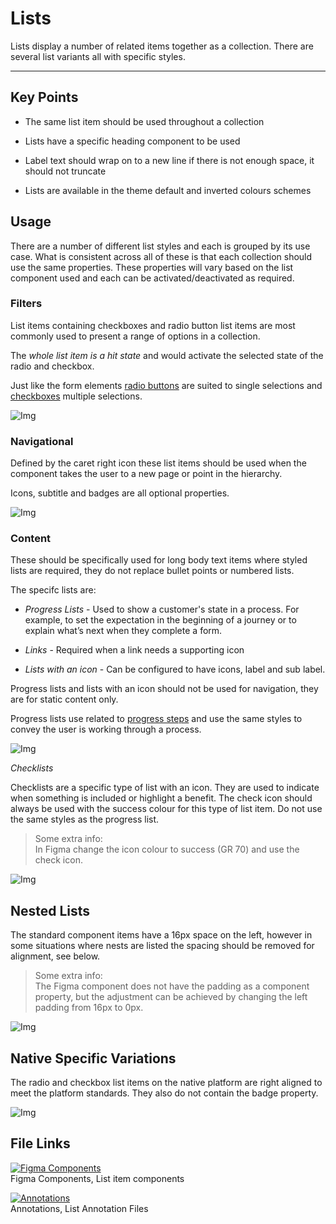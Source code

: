 
# Lists

Lists display a number of related items together as a collection. There are several list variants all with specific styles.

---

## Key Points

- The same list item should be used throughout a collection

- Lists have a specific heading component to be used

- Label text should wrap on to a new line if there is not enough space, it should not truncate

- Lists are available in the theme default and inverted colours schemes

## Usage

There are a number of different list styles and each is grouped by its use case. What is consistent across all of these is that each collection should use the same properties. These properties will vary based on the list component used and each can be activated/deactivated as required.

### Filters

List items containing checkboxes and radio button list items are most commonly used to present a range of options in a collection. 

The *whole list item is a hit state* and would activate the selected state of the radio and checkbox.

Just like the form elements [radio buttons]() are suited to single selections and [checkboxes]() multiple selections.

![Img](https://studio-assets.supernova.io/design-systems/16150/897eae52-b925-471c-b0a0-ca00419801f7.jpg?Expires=1980201600&Policy=eyJTdGF0ZW1lbnQiOlt7IlJlc291cmNlIjoiaHR0cHM6Ly9zdHVkaW8tYXNzZXRzLnN1cGVybm92YS5pby9kZXNpZ24tc3lzdGVtcy8xNjE1MC84OTdlYWU1Mi1iOTI1LTQ3MWMtYjBhMC1jYTAwNDE5ODAxZjcuanBnIiwiQ29uZGl0aW9uIjp7IkRhdGVMZXNzVGhhbiI6eyJBV1M6RXBvY2hUaW1lIjoxOTgwMjAxNjAwfX19XX0_&Signature=YUDv19M402STiHRL99O2FwNq3UQEhy~1-qS5ES4awdfUI~J4L206ZW3kdaZEQaGJz2BglGgqUU9-XezXTvXIBcHTGLswL7wWskT-E~9uK5AynldB2jYziRgnsr8uFpFXs5iRbgsuKJiM81kaas~DGHBQhHIBeUZcgoY2Jj2AuqvJf3QkGMVE4adMVo2vQho1RfE2mGWR5iuOUbtjawVKdIodA-5RDCbCTYNDrz~M5UZwstf6wzwwzjxFUWJfVE78qugj5AL8C9qnXMmvdtANc6wGzYTenb0hVfkcyi89Fs8-nNvzj2XvEH491LSnWdx2--SSDCpfwn-9lSA1NGDD1g__&Key-Pair-Id=APKAJGK34LCCAUR7N6LA)

### Navigational

Defined by the caret right icon these list items should be used when the component takes the user to a new page or point in the hierarchy.

Icons, subtitle and badges are all optional properties.

![Img](https://studio-assets.supernova.io/design-systems/16150/cabe3ddf-2637-4ec5-8965-f596683d50c4.jpg?Expires=1980201600&Policy=eyJTdGF0ZW1lbnQiOlt7IlJlc291cmNlIjoiaHR0cHM6Ly9zdHVkaW8tYXNzZXRzLnN1cGVybm92YS5pby9kZXNpZ24tc3lzdGVtcy8xNjE1MC9jYWJlM2RkZi0yNjM3LTRlYzUtODk2NS1mNTk2NjgzZDUwYzQuanBnIiwiQ29uZGl0aW9uIjp7IkRhdGVMZXNzVGhhbiI6eyJBV1M6RXBvY2hUaW1lIjoxOTgwMjAxNjAwfX19XX0_&Signature=l5n9uYhQZXxL8kl0c5maXZ31sjZS5fsSRprSSK~EMeOWMxjeCHpP2LZ5hAIvleHRf-8uEqwkOGwg8UbMdVgNajkk~oe4RIJJqc2d2joMlL7VwdEhb0gnuAltg00ABMP6U46qMtqMt6jWtXBQ2icGAimQMqiGN8yjOpQx6MH7i5jHv1OKgnkStvqmNLsjdOGGhXd87HceWSHX-e3CkPKH6HY52sWMDNDxBeBlPjGXwfQ841UHU65qCw2BSJOELgUfhXw-WbJ8lIFW2oA4mQDL2mHx2fhNaYoekHkvOsJNXVKfWmU2Sf0VVrbX7v03-LBojhvgm9Zps4fzV6qMxo1rFA__&Key-Pair-Id=APKAJGK34LCCAUR7N6LA)

### Content

These should be specifically used for long body text items where styled lists are required, they do not replace bullet points or numbered lists.

The specifc lists are:

- *Progress Lists* - Used to show a customer's state in a process. For example, to set the expectation in the beginning of a journey or to explain what’s next when they complete a form.

- *Links* - Required when a link needs a supporting icon

- *Lists with an icon* - Can be configured to have icons, label and sub label.


Progress lists and lists with an icon should not be used for navigation, they are for static content only.

Progress lists use related to [progress steps]() and use the same styles to convey the user is working through a process.

![Img](https://studio-assets.supernova.io/design-systems/16150/52260882-fa97-4c3e-83d1-623bf5cf6037.jpg?Expires=1980201600&Policy=eyJTdGF0ZW1lbnQiOlt7IlJlc291cmNlIjoiaHR0cHM6Ly9zdHVkaW8tYXNzZXRzLnN1cGVybm92YS5pby9kZXNpZ24tc3lzdGVtcy8xNjE1MC81MjI2MDg4Mi1mYTk3LTRjM2UtODNkMS02MjNiZjVjZjYwMzcuanBnIiwiQ29uZGl0aW9uIjp7IkRhdGVMZXNzVGhhbiI6eyJBV1M6RXBvY2hUaW1lIjoxOTgwMjAxNjAwfX19XX0_&Signature=XQAkbpXy2tiPJQ6hhhwUIYfA4i8tXCGuVcflCglX6y-zLvXgmx5WIsBtdGcTZCSUkq~2YEo4qHpqxYKaSBbbibPrxZ7pELm4m1fOFM4wxvLGN5icbvsrkYMiFDcDPSAouoMnYyIgrBorKpNq3P6EOke~z8bvx2-L9fd2B9t6j7HvsDTg91gwME6brj3zeS~hMWnX5LmsCy~VzuCv0diqVVEj2PTtfFzzTSAG~o~hnNjg4624Zk2eCS6IvNec72E4lpDRSbGjzKzRVInpqsTjr~9UYqoGwqSDuz6bgk65Azr5AWXc5-wz6efRlQzwDaDXdqnWuAsG2GUaiSg5l9cNwg__&Key-Pair-Id=APKAJGK34LCCAUR7N6LA)

*Checklists*

Checklists are a specific type of list with an icon. They are used to indicate when something is included or highlight a benefit.
The check icon should always be used with the success colour for this type of list item. Do not use the same styles as the progress list.

> Some extra info:  
> In Figma change the icon colour to success (GR 70) and use the check icon.

![Img](https://studio-assets.supernova.io/design-systems/16150/a75bce25-ab2a-4a4c-bc0c-c1f62da55ff7.jpg?Expires=1980201600&Policy=eyJTdGF0ZW1lbnQiOlt7IlJlc291cmNlIjoiaHR0cHM6Ly9zdHVkaW8tYXNzZXRzLnN1cGVybm92YS5pby9kZXNpZ24tc3lzdGVtcy8xNjE1MC9hNzViY2UyNS1hYjJhLTRhNGMtYmMwYy1jMWY2MmRhNTVmZjcuanBnIiwiQ29uZGl0aW9uIjp7IkRhdGVMZXNzVGhhbiI6eyJBV1M6RXBvY2hUaW1lIjoxOTgwMjAxNjAwfX19XX0_&Signature=IvouZxgHXmmTnkBQ3Jy9GuZP2pGYKObVOGj0neDfG9yoIt-~4KjItlYC4UwQHSoFBat-F2qgCLgprv7XQuRW0KXE~VdjFmXzXS07iOHza-ZsK-1VoidTZ3PSK-YgVwDbUO2umDHGu9j1qBQeDeCSf0hsqht2xpKY98djmSoT2B~PzepOT0YMCdsodOHNQiBoW6zyM1UHa5~f-mZIZ998MYalsNzuUOVcwdjleKWWZ9B91~TqLJJL5WLW3mXWCFfoUfxq~hCzJ~u68JNBELoKOTVmYLscMfmNz2-j9CAJ7IrNQQNVaZBjZ0AecV11Kuyhp9pywrWtsj~I2Dt4STnSuA__&Key-Pair-Id=APKAJGK34LCCAUR7N6LA)

## Nested Lists

The standard component items have a 16px space on the left, however in some situations where nests are listed the spacing should be removed for alignment, see below.

> Some extra info:  
> The Figma component does not have the padding as a component property, but the adjustment can be achieved by changing the left padding from 16px to 0px. 

![Img](https://studio-assets.supernova.io/design-systems/16150/1f72905c-8460-40b1-8ebc-58931a2e338f.jpg?Expires=1980201600&Policy=eyJTdGF0ZW1lbnQiOlt7IlJlc291cmNlIjoiaHR0cHM6Ly9zdHVkaW8tYXNzZXRzLnN1cGVybm92YS5pby9kZXNpZ24tc3lzdGVtcy8xNjE1MC8xZjcyOTA1Yy04NDYwLTQwYjEtOGViYy01ODkzMWEyZTMzOGYuanBnIiwiQ29uZGl0aW9uIjp7IkRhdGVMZXNzVGhhbiI6eyJBV1M6RXBvY2hUaW1lIjoxOTgwMjAxNjAwfX19XX0_&Signature=ShuhIOiHd-lcH9~~htzBm0k952ZV92zKdYpB60NNwhHJlL214xPbaOnNvkqmwnv5GpBoNe2fLATCzbsoGksaT9uLF5KGhJzPZelmWqkYBMjLSKggMW2hJ1NOmOi9FSvaActhUm~-tjYKQFQij91gwECm8HmxCeMCAS0UPvP45tZUGZ7jv8Rggcy2v7cKtW~xb77k1VphtAOYIvQnzLnw6zpwupH4YqFagoC~M3YVb~D3cVqKd1vSo4GnzDG6lTuWI7W8euoMqjBtTV9ei6z2qtnXSVtFMLU7jTpISKPgw8U8eUObCZWgOB0GR8dwTLJqlalb5NdKKqB72rcLUeClmA__&Key-Pair-Id=APKAJGK34LCCAUR7N6LA)

## Native Specific Variations

The radio and checkbox list items on the native platform are right aligned to meet the platform standards. They also do not contain the badge property.

![Img](https://studio-assets.supernova.io/design-systems/16150/73dfdea8-f37e-4c6c-8a6e-3b1c287ac084.jpg?Expires=1980201600&Policy=eyJTdGF0ZW1lbnQiOlt7IlJlc291cmNlIjoiaHR0cHM6Ly9zdHVkaW8tYXNzZXRzLnN1cGVybm92YS5pby9kZXNpZ24tc3lzdGVtcy8xNjE1MC83M2RmZGVhOC1mMzdlLTRjNmMtOGE2ZS0zYjFjMjg3YWMwODQuanBnIiwiQ29uZGl0aW9uIjp7IkRhdGVMZXNzVGhhbiI6eyJBV1M6RXBvY2hUaW1lIjoxOTgwMjAxNjAwfX19XX0_&Signature=KBFLtE0Eh60BBR2j5l7yZ4p4L4Fu3YF3BeHdmVD9ycB0OYUYl48~7vU5ZkUYCi3zSKu0hTDcMSDd19grMkRPJvmENz8RDu9hoNUeHhUS0Qyf3v4evbxt6L60kv2sRgiTtE5-NmH0dmYQ22BbjQ5wnw~qVDw6CfSbz8taNpEUnVNWEsTXEeqL4DZqf~TBLF9xzA3TxA6OF1V~~E7LtvISntRlNkBn771~3PplXbql2-M~5NGz3AFa~NLJDUEtJ1u369RDBvKP1idkltSFNRPk71Rb5c5WoqBDPX7c-mCMguDn82uq5T9t7HdopO8T~3qd4We6Ga6M9cGYkAUry-QoGw__&Key-Pair-Id=APKAJGK34LCCAUR7N6LA)

## File Links

  
[![Figma Components](https://studio-assets.supernova.io/design-systems/16150/5798a4fb-3f5e-4ebb-ba5f-5d1942039ebc.png?Expires=1980201600&Policy=eyJTdGF0ZW1lbnQiOlt7IlJlc291cmNlIjoiaHR0cHM6Ly9zdHVkaW8tYXNzZXRzLnN1cGVybm92YS5pby9kZXNpZ24tc3lzdGVtcy8xNjE1MC81Nzk4YTRmYi0zZjVlLTRlYmItYmE1Zi01ZDE5NDIwMzllYmMucG5nIiwiQ29uZGl0aW9uIjp7IkRhdGVMZXNzVGhhbiI6eyJBV1M6RXBvY2hUaW1lIjoxOTgwMjAxNjAwfX19XX0_&Signature=eMtm0v4Zp5HWYs9TSXuIf5UQHWv2oziMdxnA0LMXK4QC8acaf7qUTfWK4N7XDxkwToolMA9B2WG-tLPcbJmtiyPjSMwsh2OMemg~kwWjTMv~65lArqTc2ERqyc5oo3PEyWh68HbvYGD7sF-uzEzODcBeuWy8vAQY9yeeJnHaY7Igphl5rhnmjgeBDuUSogpsbdpqRTEXZfOqZUyrdtjJLbYyaluFO~h0DT5dsdoCrQUAe~rSNOobdsIdBLevDvtsnSVqbc7nRb8Aj6umVgnfflUMx8jvR-5gJlh7EdZxsKd~gtlD0SOS1FG8-pOSH9yahnkTvcZOjfzy7qggXlnYTg__&Key-Pair-Id=APKAJGK34LCCAUR7N6LA)](https://www.figma.com/file/KOt8FBbh4kFm143F36tpXT/Lists)  
Figma Components, List item components  
  
[![Annotations](https://studio-assets.supernova.io/design-systems/16150/65b5ed16-5946-41fd-baf9-21e2173ef9fb.png?Expires=1980201600&Policy=eyJTdGF0ZW1lbnQiOlt7IlJlc291cmNlIjoiaHR0cHM6Ly9zdHVkaW8tYXNzZXRzLnN1cGVybm92YS5pby9kZXNpZ24tc3lzdGVtcy8xNjE1MC82NWI1ZWQxNi01OTQ2LTQxZmQtYmFmOS0yMWUyMTczZWY5ZmIucG5nIiwiQ29uZGl0aW9uIjp7IkRhdGVMZXNzVGhhbiI6eyJBV1M6RXBvY2hUaW1lIjoxOTgwMjAxNjAwfX19XX0_&Signature=EpHc-QnufRJFQPyA1JmvsoqxPi4rWf3nnPj8UGaQnk4HqLXQXoYctcrsl-I85quqp9DoQRAmKVl-4m0BgrH~o6HeJC2jD1wAs6BGPlsN0dvDn5Eeog7af96xGTJnruKFYVnyd6P-ZkZ5I1YANgeEMP5VxJu-oCU2Yq55~xqi78YlSC9-CqlKqBiaLx~y~enUwVu3EG53N3PSZA8wbOPA1bmiPsbh0UDbzYo6nm6zKtz24yY-G14elsJkWfDYcTX~Ju8kR0rZ1TOT2gxdcfNIW~1HvDJBn5wvhs8PV2EepgBmjGDqd0oFm2mQgawXQWzLLsv0Bi8yI--7iJII6iNKUw__&Key-Pair-Id=APKAJGK34LCCAUR7N6LA)](https://www.figma.com/file/nnHlTllfLFwl6yqjLvcMl6/Lists)  
Annotations, List Annotation Files  
  

